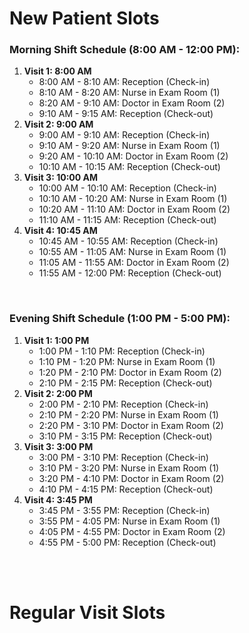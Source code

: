 # New Patient Slots
### Morning Shift Schedule (8:00 AM - 12:00 PM):
1. **Visit 1: 8:00 AM**
   - 8:00 AM - 8:10 AM: Reception (Check-in)
   - 8:10 AM - 8:20 AM: Nurse in Exam Room (1)
   - 8:20 AM - 9:10 AM: Doctor in Exam Room (2)
   - 9:10 AM - 9:15 AM: Reception (Check-out)
2. **Visit 2: 9:00 AM**
   - 9:00 AM - 9:10 AM: Reception (Check-in)
   - 9:10 AM - 9:20 AM: Nurse in Exam Room (1)
   - 9:20 AM - 10:10 AM: Doctor in Exam Room (2)
   - 10:10 AM - 10:15 AM: Reception (Check-out)
3. **Visit 3: 10:00 AM**
   - 10:00 AM - 10:10 AM: Reception (Check-in)
   - 10:10 AM - 10:20 AM: Nurse in Exam Room (1)
   - 10:20 AM - 11:10 AM: Doctor in Exam Room (2)
   - 11:10 AM - 11:15 AM: Reception (Check-out)
4. **Visit 4: 10:45 AM**
   - 10:45 AM - 10:55 AM: Reception (Check-in)
   - 10:55 AM - 11:05 AM: Nurse in Exam Room (1)
   - 11:05 AM - 11:55 AM: Doctor in Exam Room (2)
   - 11:55 AM - 12:00 PM: Reception (Check-out)

<br>

### Evening Shift Schedule (1:00 PM - 5:00 PM):
1. **Visit 1: 1:00 PM**
   - 1:00 PM - 1:10 PM: Reception (Check-in)
   - 1:10 PM - 1:20 PM: Nurse in Exam Room (1)
   - 1:20 PM - 2:10 PM: Doctor in Exam Room (2)
   - 2:10 PM - 2:15 PM: Reception (Check-out)
2. **Visit 2: 2:00 PM**
   - 2:00 PM - 2:10 PM: Reception (Check-in)
   - 2:10 PM - 2:20 PM: Nurse in Exam Room (1)
   - 2:20 PM - 3:10 PM: Doctor in Exam Room (2)
   - 3:10 PM - 3:15 PM: Reception (Check-out)
3. **Visit 3: 3:00 PM**
   - 3:00 PM - 3:10 PM: Reception (Check-in)
   - 3:10 PM - 3:20 PM: Nurse in Exam Room (1)
   - 3:20 PM - 4:10 PM: Doctor in Exam Room (2)
   - 4:10 PM - 4:15 PM: Reception (Check-out)
4. **Visit 4: 3:45 PM**
   - 3:45 PM - 3:55 PM: Reception (Check-in)
   - 3:55 PM - 4:05 PM: Nurse in Exam Room (1)
   - 4:05 PM - 4:55 PM: Doctor in Exam Room (2)
   - 4:55 PM - 5:00 PM: Reception (Check-out)

<br>

<br>

# Regular Visit Slots
